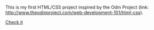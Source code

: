 This is my first HTML/CSS project inspired by the Odin Project (link: http://www.theodinproject.com/web-development-101/html-css).

[Check it](http://htmlpreview.github.io/?https://github.com/Cedricgc/playground/blob/master/The%20Odin%20Project/google-homepage/index.html)